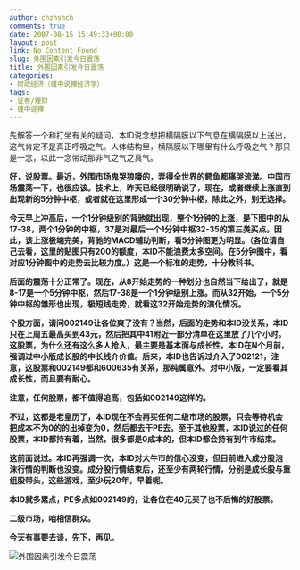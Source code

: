 ```yaml
---
author: chzhshch
comments: true
date: 2007-08-15 15:49:33+00:00
layout: post
link: No Content Found
slug: 外围因素引发今日震荡
title: 外围因素引发今日震荡
categories:
- 时政经济（缠中说禅经济学）
tags:
- 证券/理财
- 缠中说禅
---
```


			

先解答一个和打坐有关的疑问，本ID说念想把横隔膜以下气息在横隔膜以上送出，这气肯定不是真正呼吸之气。人体结构里，横隔膜以下哪里有什么呼吸之气？那只是一念，以此一念带动那非气之气之真气。

**好，说股票。最近，外围市场鬼哭狼嚎的，弄得全世界的鳄鱼都痛哭流涕。中国市场震荡一下，也很应该。技术上，昨天已经很明确说了，现在，或者继续上涨直到出现新的5分钟中枢，或者就在这里形成一个30分钟中枢，除此之外，别无选择。**

**今天早上冲高后，一个1分钟级别的背驰就出现，整个1分钟的上涨，是下图中的从17-38，两个1分钟的中枢，37是对最后一个1分钟中枢32-35的第三类买点。因此，该上涨极端完美，背驰的MACD辅助判断，看5分钟图更为明显。（各位请自己去看，这里的贴图只有200的额度，本ID不能浪费太多空间。在5分钟图中，看对应1分钟图中的走势去比较力度。）这是一个标准的走势，十分教科书。**

**后面的震荡十分正常了。现在，从8开始走势的一种划分也自然当下给出了，就是8-17是一个5分钟中枢，然后17-38是一个1分钟级别上涨。而从32开始，一个5分钟中枢的雏形也出现，极短线走势，就看这32开始走势的演化情况。**

**个股方面，请问002149让各位爽了没有？当然，后面的走势和本ID没关系，本ID只在上周五最高买到43元，然后把其中41附近一部分清单在这里放了几个小时。这股票，为什么还有这么多人抢入，最主要是基本面与成长性。本ID在N个月前，强调过中小版成长股的中长线介价值。后来，本ID也告诉过介入了002121，注意，这股票和002149都和600635有关系，那纯属意外。对中小版，一定要看其成长性，而且要有耐心。**

**注意，任何股票，都不值得追高，包括如002149这样的。**

**不过，这都是老皇历了，本ID现在不会再买任何二级市场的股票，只会等待机会把成本不为0的的出掉变为0，然后都去干PE去。至于其他股票，本ID说过的任何股票，本ID都持有着，当然，很多都是0成本的，但本ID都会持有到牛市结束。**

**这前面说过。本ID再强调一次，本ID对大牛市的信心没变，但目前进入成分股泡沫行情的判断也没变。成分股行情结束后，还至少有两轮行情，分别是成长股与重组股带头，这些游戏，至少玩20年，早着呢。**

**本ID就多累点，PE多点如002149的，让各位在40元买了也不后悔的好股票。**

**二级市场，咱相信群众。**

**今天有事要去谈，先下，再见。**

![外围因素引发今日震荡](http://simg.sinajs.cn/blog7style/images/common/sg_trans.gif)
